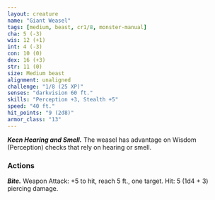 ```yaml
---
layout: creature
name: "Giant Weasel"
tags: [medium, beast, cr1/8, monster-manual]
cha: 5 (-3)
wis: 12 (+1)
int: 4 (-3)
con: 10 (0)
dex: 16 (+3)
str: 11 (0)
size: Medium beast
alignment: unaligned
challenge: "1/8 (25 XP)"
senses: "darkvision 60 ft."
skills: "Perception +3, Stealth +5"
speed: "40 ft."
hit_points: "9 (2d8)"
armor_class: "13"
---
```


***Keen Hearing and Smell.*** The weasel has advantage on Wisdom (Perception) checks that rely on hearing or smell.

### Actions

***Bite.*** Weapon Attack: +5 to hit, reach 5 ft., one target. Hit: 5 (1d4 + 3) piercing damage.